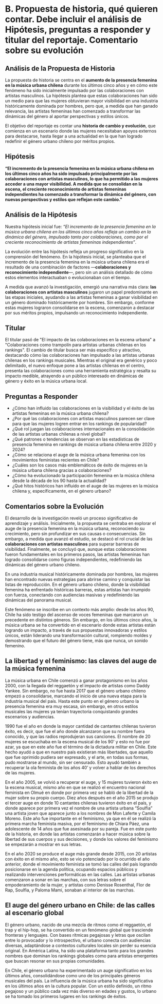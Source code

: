 # B. Propuesta de historia, qué quieren contar. Debe incluir el análisis de Hipótesis, preguntas a responder y titular del reportaje. Comentario sobre su evolución

## Análisis de la Propuesta de Historia

La propuesta de historia se centra en el **aumento de la presencia femenina en la música urbana chilena** durante los últimos cinco años y en cómo este fenómeno ha sido inicialmente impulsado por las colaboraciones con artistas masculinos. La hipótesis plantea que estas colaboraciones han sido un medio para que las mujeres obtuvieran mayor visibilidad en una industria históricamente dominada por hombres, pero que, a medida que han ganado relevancia, las artistas femeninas han comenzado a transformar las dinámicas del género al aportar perspectivas y estilos únicos.

El objetivo del reportaje es contar una **historia de cambio y evolución**, que comienza en un escenario donde las mujeres necesitaban apoyos externos para destacarse, hasta llegar a una actualidad en la que han logrado redefinir el género urbano chileno por méritos propios.

## Hipótesis

**“El incremento de la presencia femenina en la música urbana chilena en los últimos cinco años ha sido impulsado principalmente por las colaboraciones con artistas masculinos, lo que ha permitido a las mujeres acceder a una mayor visibilidad. A medida que se consolidan en la escena, el creciente reconocimiento de artistas femeninas independientes ha comenzado a transformar la dinámica del género, con nuevas perspectivas y estilos que reflejan este cambio."**

## Análisis de la Hipótesis

Nuestra hipótesis inicial fue: *“El incremento de la presencia femenina en la música urbana chilena en los últimos cinco años refleja un cambio en la dinámica del género, impulsado tanto por colaboraciones, como por el creciente reconocimiento de artistas femeninas independientes”*.

La evolución entre las hipótesis refleja un progreso significativo en la comprensión del fenómeno. En la hipótesis inicial, se planteaba que el incremento de la presencia femenina en la música urbana chilena era el resultado de una combinación de factores —**colaboraciones y reconocimiento independiente**—, pero sin un análisis detallado de cómo estos elementos interactuaban o evolucionaban con el tiempo.

A medida que avanzó la investigación, emergió una narrativa más clara: **las colaboraciones con artistas masculinos** jugaron un papel predominante en las etapas iniciales, ayudando a las artistas femeninas a ganar visibilidad en un género dominado históricamente por hombres. Sin embargo, conforme estas mujeres lograron consolidarse en la escena, comenzaron a destacar por sus méritos propios, impulsando un reconocimiento independiente.

## Titular 

El titular pasó de "El impacto de las colaboraciones en la escena urbana" a "Colaboraciones como trampolín para artistas urbanas chilenas en los rankings". El cambio de titular busca ser más específico y atractivo, destacando cómo las colaboraciones han impulsado a las artistas urbanas chilenas en los rankings musicales. Mientras el original era genérico y poco delimitado, el nuevo enfoque pone a las artistas chilenas en el centro, presenta las colaboraciones como una herramienta estratégica y resalta su impacto medible, atrayendo a un público interesado en dinámicas de género y éxito en la música urbana local.

## Preguntas a Responder

- ¿Cómo han influido las colaboraciones en la visibilidad y el éxito de las artistas femeninas en la música urbana chilena?
- ¿Por qué las colaboraciones con artistas masculinos parecen ser clave para que las mujeres logren entrar en los rankings de popularidad?
- ¿Qué rol juegan las colaboraciones internacionales en la consolidación de las artistas urbanas chilenas a nivel global?
- ¿Qué patrones o tendencias se observan en las estadísticas de presencia femenina en rankings de música urbana chilena entre 2020 y 2024?
- ¿Cómo se relaciona el auge de la música urbana femenina con los movimientos feministas recientes en Chile?
- ¿Cuáles son los casos más emblemáticos de éxito de mujeres en la música urbana chilena gracias a colaboraciones?
- ¿Cómo ha evolucionado la participación femenina en la música chilena desde la década de los 90 hasta la actualidad?
- ¿Qué hitos históricos han influido en el auge de las mujeres en la música chilena y, específicamente, en el género urbano?

## Comentarios sobre la Evolución

El desarrollo de la investigación reveló un proceso significativo de aprendizaje y análisis. Inicialmente, la propuesta se centraba en explorar el auge de la presencia femenina en la música urbana, reconociendo su crecimiento, pero sin profundizar en sus causas o consecuencias. Sin embargo, a medida que avanzó el estudio, se destacó el rol crucial de las **colaboraciones con artistas masculinos** para superar barreras de visibilidad. Finalmente, se concluyó que, aunque estas colaboraciones fueron fundamentales en los primeros pasos, las artistas femeninas han logrado consolidarse como figuras independientes, redefiniendo las dinámicas del género urbano chileno.

En una industria musical históricamente dominada por hombres, las mujeres han encontrado nuevas estrategias para abrirse camino y conquistar las listas de reproducción. En el género urbano chileno, donde la visibilidad femenina ha enfrentado históricas barreras, estas artistas han irrumpido con fuerza, conectando con audiencias masivas y redefiniendo las dinámicas del panorama musical.

Este fenómeno se inscribe en un contexto más amplio: desde los años 90, Chile ha sido testigo del ascenso de voces femeninas que marcaron un precedente en distintos géneros. Sin embargo, en los últimos cinco años, la música urbana se ha convertido en el escenario donde estas artistas están logrando un impacto, a través de sus propuestas innovadoras y estilos únicos, están liderando una transformación cultural, rompiendo moldes y demostrando que el futuro del género tiene, más que nunca, un sonido femenino.

## La libertad y el feminismo: las claves del auge de la música femenina

La música urbana en Chile comenzó a ganar protagonismo en los años 2000, con la llegada del reggaetón y el impacto de artistas como Daddy Yankee. Sin embargo, no fue hasta 2017 que el género urbano chileno empezó a consolidarse, marcando el inicio de una nueva etapa para la industria musical del país. Hasta este punto en el género urbano la presencia femenina era muy escasa, sin embargo, en otros estilos musicales las mujeres ya tenían trayectoria conquistando grandes escenarios y audiencias.

1990 fue el año en donde la mayor cantidad de cantantes chilenas tuvieron éxito, es decir, que fue el año donde alcanzaron que su nombre fuera conocido, y que las radios reprodujeran sus canciones. El nombre de 20 mujeres se escuchaba en la escena musical de los 90’ y esto no fue por azar, ya que en este año fue el término de la dictadura militar en Chile. Este hecho ayudó a que en nuestro país existieran más libertades, que aquello que fue oprimido pudiera ser expresado, y el arte, en todas sus formas, pudo mostrarse al mundo, sin ser censurado. Esto ayudó también a recuperar la ola feminista de los años 40’ y volver a hablar de los derechos de las mujeres.

En el año 2005, se volvió a recuperar el auge, y 15 mujeres tuvieron éxito en la escena musical, mismo año en que se realizó el encuentro nacional feminista en Olmué en donde por primera vez se habló de la libertad de la mujer sobre su propio cuerpo. Diez años después en el año 2015 se produjo el tercer auge en donde 10 cantantes chilenas tuvieron éxito en el país, y donde aparece por primera vez el nombre de una artista urbana “Soulfia” una artista joven que aparece junto a los nombres de Mon Laferte y Camila Moreno. Este año fue importante en el feminismo, ya que en él se realizó la primera marcha feminista masiva, por el feminismo de Chiara Páez, una adolescente de 14 años que fue asesinada por su pareja. Fue en este punto de la historia, en donde las artistas comenzarán a hacer música sobre la libertad de sus cuerpos y sus decisiones, y donde los valores del feminismo se empezarán a mostrar en sus letras.

En el año 2020 se produce el auge más grande desde 2015, con 20 artistas con éxito en el mismo año, esto se vio potenciado por lo ocurrido el año anterior, donde el movimiento feminista se tomó las calles del país logrando posicionarse en la agenda política, ocupando espacios públicos y realizando intervenciones performáticas en las calles. Las artistas urbanas comenzaron a sonar en las marchas, con sus letras sobre el empoderamiento de la mujer, y artistas como Denisse Rosenthal, Flor de Rap, Soulfia, y Paloma Mami, sonaban al interior de las marchas.

 ## El auge del género urbano en Chile: de las calles al escenario global

El género urbano, nacido de una mezcla de ritmos como el reggaetón, el trap y el hip-hop, se ha convertido en un fenómeno global que trasciende fronteras y lenguajes. Con bases rítmicas pegajosas y letras que oscilan entre lo provocador y lo introspectivo, el urbano conecta con audiencias diversas, adaptándose a contextos culturales locales sin perder su esencia original. En América Latina, ha sido una plataforma tanto para los grandes nombres que dominan los rankings globales como para artistas emergentes que buscan resonar en sus propias comunidades.

En Chile, el género urbano ha experimentado un auge significativo en los últimos años, consolidándose como uno de los principales géneros musicales del país. La influencia de la música urbana ha sido significativa en los últimos años en la cultura popular. Con un estilo definido, un ritmo pegajoso y un público cada vez más diverso en edades y gustos, lo urbano se ha tomado los primeros lugares en los rankings de éxitos.




